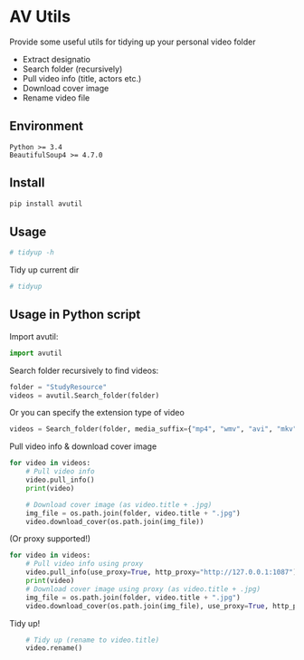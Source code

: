 # AV Utils

Provide some useful utils for tidying up your personal video folder

- Extract designatio
- Search folder (recursively)
- Pull video info (title, actors etc.)
- Download cover image
- Rename video file

## Environment

    Python >= 3.4
    BeautifulSoup4 >= 4.7.0

## Install

```sh
pip install avutil
```

## Usage

```sh
# tidyup -h
```

Tidy up current dir

```sh
# tidyup
```

## Usage in Python script

Import avutil:
```python
import avutil
```

Search folder recursively to find videos:
```python
folder = "StudyResource"
videos = avutil.Search_folder(folder)
```

Or you can specify the extension type of video
```python
videos = Search_folder(folder, media_suffix={"mp4", "wmv", "avi", "mkv"})
```

Pull video info & download cover image
```python
for video in videos:
    # Pull video info
    video.pull_info()
    print(video)

    # Download cover image (as video.title + .jpg)
    img_file = os.path.join(folder, video.title + ".jpg")
    video.download_cover(os.path.join(img_file))
```

(Or proxy supported!)
```python
for video in videos:
    # Pull video info using proxy
    video.pull_info(use_proxy=True, http_proxy="http://127.0.0.1:1087")
    print(video)
    # Download cover image using proxy (as video.title + .jpg)
    img_file = os.path.join(folder, video.title + ".jpg")
    video.download_cover(os.path.join(img_file), use_proxy=True, http_proxy="http://127.0.0.1:1087")
```

Tidy up!

```python
    # Tidy up (rename to video.title)
    video.rename()
```